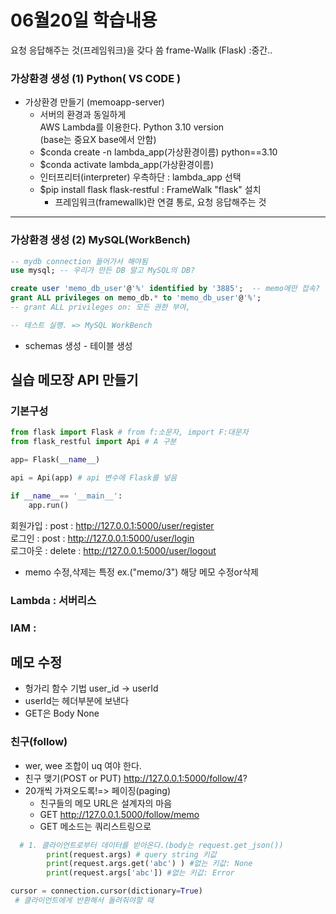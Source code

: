 # 06월20일 학습내용

요청 응답해주는 것(프레임워크)을 갖다 씀
frame-Wallk (Flask) :중간..

### 가상환경 생성 (1) Python( VS CODE )
- 가상환경 만들기 (memoapp-server)
  - 서버의 환경과 동일하게  
        AWS Lambda를 이용한다. Python 3.10 version  
        (base는 중요X base에서 안함)
  - $conda create -n lambda_app(가상환경이름) python==3.10
  - $conda activate lambda_app(가상환경이름)
  - 인터프리터(interpreter) 우측하단 : lambda_app 선택
  - $pip install flask flask-restful : FrameWalk "flask" 설치  
    - 프레임워크(framewallk)란 연결 통로, 요청 응답해주는 것
---

### 가상환경 생성 (2) MySQL(WorkBench)
```sql
-- mydb connection 들어가서 해야됨
use mysql; -- 우리가 만든 DB 말고 MySQL의 DB?

create user 'memo_db_user'@'%' identified by '3885';  -- memo에만 접속?
grant ALL privileges on memo_db.* to 'memo_db_user'@'%';
-- grant ALL privileges on: 모든 권한 부여, 

-- 테스트 실행. => MySQL WorkBench
```
- schemas 생성 - 테이블 생성


## 실습 메모장 API 만들기
### 기본구성
```python
from flask import Flask # from f:소문자, import F:대문자
from flask_restful import Api # A 구분

app= Flask(__name__)

api = Api(app) # api 변수에 Flask를 넣음

if __name__== '__main__':
    app.run()
```
회원가입 : post : http://127.0.0.1:5000/user/register  
로그인 : post : http://127.0.0.1:5000/user/login  
로그아웃 : delete : http://127.0.0.1:5000/user/logout  

- memo 수정,삭제는 특정 ex.("memo/3") 해당 메모 수정or삭제  

### Lambda : 서버리스
### IAM : 

## 메모 수정
- 헝가리 함수 기법 user_id -> userId  
- userId는 헤더부분에 보낸다  
- GET은 Body None  
### 친구(follow)
- wer, wee 조합이 uq 여야 한다.  
- 친구 맺기(POST or PUT) http://127.0.0.1:5000/follow/4?  
- 20개씩 가져오도록!=> 페이징(paging)
  - 친구들의 메모 URL은 설계자의 마음
  - GET http://127.0.0.1.5000/follow/memo
  - GET 메소드는 쿼리스트링으로 
```python
  # 1. 클라이언트로부터 데이터를 받아온다.(body는 request.get_json())
        print(request.args) # query string 키값
        print(request.args.get('abc') ) #없는 키값: None
        print(request.args['abc']) #없는 키값: Error

cursor = connection.cursor(dictionary=True)
 # 클라이언트에게 반환해서 돌려줘야할 때
```